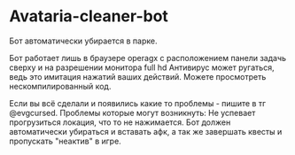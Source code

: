 # Avataria-cleaner-bot
Бот автоматически убирается в парке.

Бот работает лишь в браузере operagx с расположением панели задачь сверху и на разрешении монитора full hd
Антивирус может ругаться, ведь это имитация нажатий ваших действий.
Можете просмотреть нескомпилированный код.

Если вы всё сделали и появились какие то проблемы - пишите в тг @evgcursed.
Проблемы которые могут возникнуть: Не успевает прогрузиться локация, что то не нажимается.
Бот должен автоматически убираться и вставать афк, а так же завершать квесты и пропускать "неактив" в игре.
